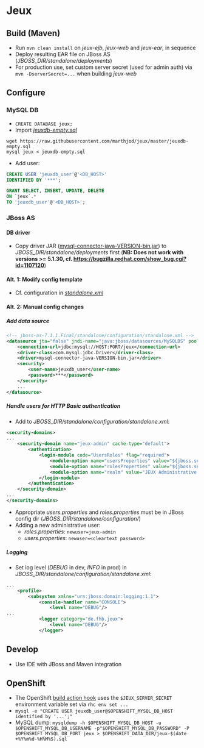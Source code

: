 # Jeux

## Build (Maven)

- Run `mvn clean install` on _jeux-ejb_, _jeux-web_ and  _jeux-ear_, in sequence
- Deploy resulting EAR file on JBoss AS (_JBOSS_DIR/standalone/deployments_)
- For production use, set custom server secret (used for admin auth) via `mvn -DserverSecret=...` when building _jeux-web_

## Configure

### MySQL DB

- `CREATE DATABASE jeux;`
- Import [_jeuxdb-empty.sql_](https://github.com/marthjod/jeux/blob/master/jeuxdb-empty.sql)
```
wget https://raw.githubusercontent.com/marthjod/jeux/master/jeuxdb-empty.sql
mysql jeux < jeuxdb-empty.sql
```
- Add user:

```sql
CREATE USER 'jeuxdb_user'@'<DB_HOST>'
IDENTIFIED BY '***';

GRANT SELECT, INSERT, UPDATE, DELETE
ON `jeux`.*
TO 'jeuxdb_user'@'<DB_HOST>';
```

### JBoss AS

#### DB driver

- Copy driver JAR ([mysql-connector-java-VERSION-bin.jar](http://dev.mysql.com/downloads/connector/j/)) to  _JBOSS_DIR/standalone/deployments_ first (**NB: Does not work with versions >= 5.1.30, cf. https://bugzilla.redhat.com/show_bug.cgi?id=1107120**)

#### Alt. 1: Modify config template

- Cf. configuration in [_standalone.xml_](https://github.com/marthjod/jeux/blob/master/.openshift/config/standalone.xml)

#### Alt. 2: Manual config changes

##### Add data source

```xml
<!-- jboss-as-7.1.1.Final/standalone/configuration/standalone.xml -->
<datasource jta="false" jndi-name="java:jboss/datasources/MySQLDS" pool-name="MySQLDS" enabled="true" use-ccm="false">
    <connection-url>jdbc:mysql://HOST:PORT/jeux</connection-url>
    <driver-class>com.mysql.jdbc.Driver</driver-class>
    <driver>mysql-connector-java-VERSION-bin.jar</driver>
    <security>
        <user-name>jeuxdb_user</user-name>
        <password>***</password>
    </security>
    ...
</datasource>
```

##### Handle users for HTTP Basic authentication

- Add to _JBOSS_DIR/standalone/configuration/standalone.xml_:

```xml
<security-domains>
...
    <security-domain name="jeux-admin" cache-type="default">
        <authentication>
            <login-module code="UsersRoles" flag="required">
                <module-option name="usersProperties" value="${jboss.server.config.dir}/users.properties"/>
                <module-option name="rolesProperties" value="${jboss.server.config.dir}/roles.properties"/>
                <module-option name="realm" value="JEUX Administrative view"/>
            </login-module>
        </authentication>
    </security-domain>
...
</security-domains>
```

- Appropriate _users.properties_ and _roles.properties_ must be in JBoss config dir (_JBOSS_DIR/standalone/configuration/_)
- Adding a new administrative user:
    - _roles.properties_: `newuser=jeux-admin`
    - _users.properties_: `newuser=<cleartext password>`

##### Logging

- Set log level (_DEBUG_ in dev, _INFO_ in prod) in _JBOSS_DIR/standalone/configuration/standalone.xml_:

```xml
...
    <profile>
        <subsystem xmlns="urn:jboss:domain:logging:1.1">
            <console-handler name="CONSOLE">
                <level name="DEBUG"/>
...
            <logger category="de.fhb.jeux">
                <level name="DEBUG"/>
            </logger>
```


## Develop

- Use IDE with JBoss and Maven integration

## OpenShift

- The OpenShift [build action hook](https://github.com/marthjod/jeux/blob/master/.openshift/action_hooks/build) uses the `$JEUX_SERVER_SECRET` environment variable set via `rhc env set ...`
- `mysql -e "CREATE USER jeuxdb_user@$OPENSHIFT_MYSQL_DB_HOST identified by '...';"`
- MySQL dump: `mysqldump -h $OPENSHIFT_MYSQL_DB_HOST -u $OPENSHIFT_MYSQL_DB_USERNAME -p"$OPENSHIFT_MYSQL_DB_PASSWORD" -P $OPENSHIFT_MYSQL_DB_PORT jeux > $OPENSHIFT_DATA_DIR/jeux-$(date +%Y%m%d-%H%M%S).sql`

